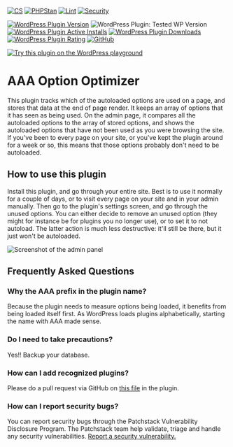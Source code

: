 [![CS](https://github.com/emilia-capital/aaa-option-optimizer/actions/workflows/cs.yml/badge.svg)](https://github.com/emilia-capital/aaa-option-optimizer/actions/workflows/cs.yml)
[![PHPStan](https://github.com/Emilia-Capital/aaa-option-optimizer/actions/workflows/phpstan.yml/badge.svg)](https://github.com/Emilia-Capital/aaa-option-optimizer/actions/workflows/phpstan.yml)
[![Lint](https://github.com/emilia-capital/aaa-option-optimizer/actions/workflows/lint.yml/badge.svg)](https://github.com/emilia-capital/aaa-option-optimizer/actions/workflows/lint.yml)
[![Security](https://github.com/emilia-capital/aaa-option-optimizer/actions/workflows/security.yml/badge.svg)](https://github.com/emilia-capital/aaa-option-optimizer/actions/workflows/security.yml)

[![WordPress Plugin Version](https://img.shields.io/wordpress/plugin/v/aaa-option-optimizer.svg)](https://wordpress.org/plugins/aaa-option-optimizer/)
![WordPress Plugin: Tested WP Version](https://img.shields.io/wordpress/plugin/tested/aaa-option-optimizer.svg)
[![WordPress Plugin Active Installs](https://img.shields.io/wordpress/plugin/installs/aaa-option-optimizer.svg)](https://wordpress.org/plugins/aaa-option-optimizer/advanced/)
[![WordPress Plugin Downloads](https://img.shields.io/wordpress/plugin/dt/aaa-option-optimizer.svg)](https://wordpress.org/plugins/aaa-option-optimizer/advanced/)
[![WordPress Plugin Rating](https://img.shields.io/wordpress/plugin/stars/aaa-option-optimizer.svg)](https://wordpress.org/support/plugin/aaa-option-optimizer/reviews/)
[![GitHub](https://img.shields.io/github/license/ProgressPlanner/aaa-option-optimizer.svg)](https://github.com/ProgressPlanner/aaa-option-optimizer/blob/main/LICENSE)

[![Try this plugin on the WordPress playground](https://img.shields.io/badge/Try%20this%20plugin%20on%20the%20WordPress%20Playground-%23117AC9.svg?style=for-the-badge&logo=WordPress&logoColor=ddd)](https://playground.wordpress.net/#%7B%22landingPage%22:%22/wp-admin/tools.php?page=aaa-option-optimizer%22,%22features%22:%7B%22networking%22:true%7D,%22steps%22:%5B%7B%22step%22:%22defineWpConfigConsts%22,%22consts%22:%7B%22IS_PLAYGROUND_PREVIEW%22:true%7D%7D,%7B%22step%22:%22login%22,%22username%22:%22admin%22,%22password%22:%22password%22%7D,%7B%22step%22:%22installPlugin%22,%22pluginZipFile%22:%7B%22resource%22:%22url%22,%22url%22:%22https://bypass-cors.altha.workers.dev/https://github.com/Emilia-Capital/aaa-option-optimizer/archive/refs/heads/develop.zip%22%7D,%22options%22:%7B%22activate%22:true%7D%7D%5D%7D)

# AAA Option Optimizer
This plugin tracks which of the autoloaded options are used on a page, and stores that data at the end of page render. It keeps an array of options that it has seen as being used. On the admin page, it compares all the autoloaded options to the array of stored options, and shows the autoloaded options that have not been used as you were browsing the site. If you've been to every page on your site, or you've kept the plugin around for a week or so, this means that those options probably don't need to be autoloaded.

## How to use this plugin
Install this plugin, and go through your entire site. Best is to use it normally for a couple of days, or to visit every page on your site and in your admin manually. Then go to the plugin's settings screen, and go through the unused options. You can either decide to remove an unused option (they might for instance be for plugins you no longer use), or to set it to not autoload. The latter action is much less destructive: it'll still be there, but it just won't be autoloaded.

![Screenshot of the admin panel](/.wordpress-org/screenshot-1.png)

## Frequently Asked Questions

### Why the AAA prefix in the plugin name?

Because the plugin needs to measure options being loaded, it benefits from being loaded itself first. As WordPress loads plugins alphabetically, 
starting the name with AAA made sense.

### Do I need to take precautions?

Yes!! Backup your database.

### How can I add recognized plugins?

Please do a pull request via GitHub on [this file](https://github.com/Emilia-Capital/aaa-option-optimizer/blob/develop/known-plugins/known-plugins.json) in the plugin.

### How can I report security bugs?

You can report security bugs through the Patchstack Vulnerability Disclosure Program. The Patchstack team help validate, triage and handle any security vulnerabilities. [Report a security vulnerability.](https://patchstack.com/database/vdp/aaa-option-optimizer)
